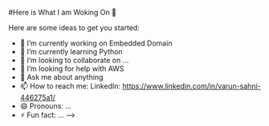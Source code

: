 #Here is What I am Woking On 👋


Here are some ideas to get you started:

- 🔭 I’m currently working on Embedded Domain
- 🌱 I’m currently learning Python
- 👯 I’m looking to collaborate on ...
- 🤔 I’m looking for help with AWS
- 💬 Ask me about anything
- 📫 How to reach me: LinkedIn: https://www.linkedin.com/in/varun-sahni-446275a1/
- 😄 Pronouns: ...
- ⚡ Fun fact: ...
-->
